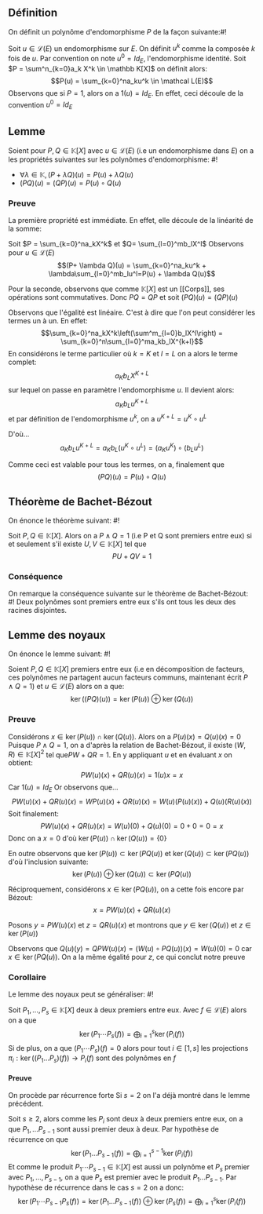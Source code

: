 ## Définition
On définit un polynôme d'endomorphisme $P$ de la façon suivante:#!

Soit $u \in \mathcal L(E)$ un endomorphisme sur $E$. On définit $u^k$ comme la composée $k$ fois de $u$. Par convention on note $u^0 = Id_E$, l'endomorphisme identité.
Soit $P = \sum^n_{k=0}a_k X^k \in \mathbb K[X]$ on définit alors: $$P(u) = \sum_{k=0}^na_ku^k \in \mathcal L(E)$$ Observons que si $P = 1$, alors on a $1(u) = Id_E$. En effet, ceci découle de la convention $u^0 = Id_E$

## Lemme
Soient pour $P, Q \in \mathbb K[X]$ avec $u \in \mathcal L(E)$ (i.e un endomorphisme dans $E$) on a les propriétés suivantes sur les polynômes d'endomorphisme: #!

- $\forall \lambda \in \mathbb K, (P+\lambda Q)(u) = P(u) + \lambda Q(u)$
- $(PQ)(u) = (QP)(u) = P(u) \circ Q (u)$

### Preuve

La première propriété est immédiate. En effet, elle découle de la linéarité de la somme:

Soit $P = \sum_{k=0}^na_kX^k$ et $Q= \sum_{l=0}^mb_lX^l$
Observons pour $u \in \mathcal L(E)$
$$(P+ \lambda Q)(u) = \sum_{k=0}^na_ku^k + \lambda\sum_{l=0}^mb_lu^l=P(u) + \lambda Q(u)$$

Pour la seconde, observons que comme $\mathbb K[X]$ est un [[Corps]], ses opérations sont commutatives. Donc $PQ = QP$ et soit $(PQ)(u) = (QP)(u)$ 

Observons que l'égalité est linéaire. C'est à dire que l'on peut considérer les termes un à un.
En effet:
$$\sum_{k=0}^na_kX^k\left(\sum^m_{l=0}b_lX^l\right) = \sum_{k=0}^n\sum_{l=0}^ma_kb_lX^{k+l}$$
En considérons le terme particulier où $k=K$ et $l=L$ on a alors le terme complet:
$$a_Kb_LX^{K+L}$$ sur lequel on passe en paramètre l'endomorphisme $u$. Il devient alors:
$$a_Kb_Lu^{K+L}$$et par définition de l'endomorphisme $u^k$, on a $u^{K+L} = u^K \circ u^L$

D'où...
$$a_Kb_Lu^{K+L} = a_Kb_L (u^K \circ u^L) = (a_Ku^K) \circ (b_Lu^L)$$

Comme ceci est valable pour tous les termes, on a, finalement que
$$(PQ)(u) = P(u) \circ Q(u)$$


## Théorème de Bachet-Bézout
On énonce le théorème suivant: #!

Soit $P,Q \in \mathbb K[X]$. Alors on a $P \wedge Q = 1$ (i.e P et Q sont premiers entre eux) si et seulement s'il existe $U, V \in \mathbb K[X]$ tel que $$PU+QV = 1$$
### Conséquence
On remarque la conséquence suivante sur le théorème de Bachet-Bézout: #!
Deux polynômes sont premiers entre eux s'ils ont tous les deux des racines disjointes.

## Lemme des noyaux
On énonce le lemme suivant: #!

Soient $P,Q \in \mathbb K[X]$ premiers entre eux (i.e en décomposition de facteurs, ces polynômes ne partagent aucun facteurs communs, maintenant écrit $P\wedge Q = 1$) et $u \in \mathcal L(E)$ alors on a que: $$\ker((PQ)(u)) = \ker(P(u)) \oplus \ker(Q(u))$$

### Preuve
Considérons $x \in \ker(P(u)) \cap \ker(Q(u))$. Alors on a $P(u)(x) = Q(u)(x) = 0$
Puisque $P \wedge Q = 1$, on a d'après la relation de Bachet-Bézout, il existe $(W, R) \in \mathbb K[X]^2$ tel que$PW + QR = 1$.
En y appliquant $u$ et en évaluant $x$ on obtient:
$$PW(u)(x) + QR(u)(x) = 1(u)x = x$$
Car $1(u) = Id_E$
Or observons que...
$$PW(u)(x) + QR(u)(x) = WP(u)(x) + QR(u)(x) = W(u)(P(u)(x)) + Q(u)(R(u)(x))$$
Soit finalement:
$$PW(u)(x) + QR(u)(x) = W(u)(0) + Q(u)(0) = 0+0 = 0 = x$$
Donc on a $x = 0$ d'où $\ker(P(u)) \cap \ker(Q(u)) = \{0\}$

En outre observons que
$\ker(P(u)) \subset \ker(PQ(u))$ et $\ker(Q(u)) \subset \ker(PQ(u))$ d'où l'inclusion suivante:
$$\ker(P(u)) \oplus \ker(Q(u)) \subset \ker(PQ(u))$$

Réciproquement, considérons $x \in \ker(PQ(u))$, on a cette fois encore par Bézout:
$$x = PW(u)(x) + QR(u)(x)$$

Posons $y = PW(u)(x)$ et $z=QR(u)(x)$ et montrons que $y \in \ker(Q(u))$ et $z \in \ker(P(u))$

Observons que $Q(u)(y) = QPW(u)(x) = (W(u) \circ PQ(u))(x) = W(u)(0) = 0$ car $x \in \ker(PQ(u))$.
On a la même égalité pour $z$, ce qui conclut notre preuve
$$\tag*{$\blacksquare$}$$
### Corollaire
Le lemme des noyaux peut se généraliser: #!

Soit $P_1, \dots, P_s \in \mathbb K[X]$ deux à deux premiers entre eux. Avec $f \in \mathcal L(E)$ alors on a que $$\ker(P_1\cdots P_s(f)) = \bigoplus_{i=1}^s\ker(P_i(f))$$Si de plus, on a que $(P_1\cdots P_s)(f) = 0$ alors pour tout $i \in [1, s]$ les projections $\pi_i: \ker((P_1\dots P_s)(f)) \to P_i(f)$ sont des polynômes en $f$

#### Preuve
On procède par récurrence forte
Si $s=2$ on l'a déjà montré dans le lemme précédent.

Soit $s \geq 2$, alors comme les $P_i$ sont deux à deux premiers entre eux, on a que $P_1, \dots P_{s-1}$ sont aussi premier deux à deux.
Par hypothèse de récurrence on que
$$\ker(P_1 \dots P_{s-1}(f)) = \bigoplus_{i=1}^{s-1}\ker(P_i(f))$$
Et comme le produit $P_1 \cdots P_{s-1} \in \mathbb K[X]$ est aussi un polynôme et $P_s$ premier avec $P_1, \dots, P_{s-1}$, on a que $P_s$ est premier avec le produit $P_1 \dots P_{s-1}$.
Par hypothèse de récurrence dans le cas $s=2$ on a donc:
$$\ker(P_1\cdots P_{s-1}P_s(f)) = \ker(P_1 \dots P_{s-1}(f)) \oplus\ker(P_s(f)) = \bigoplus_{i=1}^{s}\ker(P_i(f))$$
